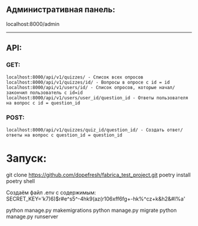 ## __Административная панель__:
localhost:8000/admin

-----------------------
## __API__:

### GET:
    localhost:8000/api/v1/quizzes/ - Список всех опросов
    localhost:8000/api/v1/quizzes/id/ - Вопросы в опросе с id = id
    localhost:8000/api/v1/users/id/ - Список опросов, которые начал/закончил пользователь с id=id
    localhost:8000/api/v1/users/user_id/question_id - Ответы пользователя на вопрос с id = question_id

### POST:
    localhost:8000/api/v1/quizzes/quiz_id/question_id/ - Создать ответ/ответы на вопрос с question_id = question_id 


# Запуск: 
git clone https://github.com/dopefresh/fabrica_test_project.git
poetry install
poetry shell

Создаём файл .env с содержимым: 
SECRET_KEY='k7)6)$r#e^s5^-4hk9(az(r106xff6fg+-hk%^cz+k&h2&#l%a'

python manage.py makemigrations
python manage.py migrate
python manage.py runserver
